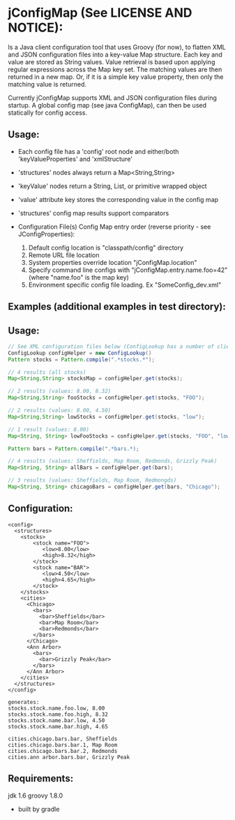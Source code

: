 jConfigMap (See LICENSE AND NOTICE):
====================================

Is a Java client configuration tool that uses Groovy (for now), to flatten
XML and JSON configuration files into a key-value Map structure. Each key
and value are stored as String values. Value retrieval is based upon applying regular
expressions across the Map key set. The matching values are then returned in a new map.
Or, if it is a simple key value property, then only the matching value is returned.

Currently jConfigMap supports XML and JSON configuration files during startup. A global config
map (see java ConfigMap), can then be used statically for config access.

Usage:
------
* Each config file has a 'config' root node and either/both 'keyValueProperties' and 'xmlStructure'
* 'structures' nodes always return a Map<String,String>
* 'keyValue' nodes return a String, List, or primitive wrapped object
* 'value' attribute key stores the corresponding value in the config map
* 'structures' config map results support comparators

* Configuration File(s) Config Map entry order (reverse priority - see JConfigProperties):
    1) Default config location is "classpath/config" directory
    2) Remote URL file location
    3) System properties override location "jConfigMap.location"
    4) Specify command line configs with "jConfigMap.entry.name.foo=42" (where "name.foo" is the map key)
    5) Environment specific config file loading. Ex "SomeConfig_dev.xml"

Examples (additional examples in test directory):
-------------------------------------------------

Usage:
-----
```java
// See XML configuration files below (ConfigLookup has a number of client utility methods)
ConfigLookup configHelper = new ConfigLookup()
Pattern stocks = Pattern.compile(".*stocks.*");

// 4 results (all stocks)
Map<String,String> stocksMap = configHelper.get(stocks);

// 2 results (values: 8.00, 8.32)
Map<String,String> fooStocks = configHelper.get(stocks, "FOO");

// 2 results (values: 8.00, 4.50)
Map<String,String> lowStocks = configHelper.get(stocks, "low");

// 1 result (values: 8.00)
Map<String, String> lowFooStocks = configHelper.get(stocks, "FOO", "low");

Pattern bars = Pattern.compile(".*bars.*);

// 4 results (values: Sheffields, Map Room, Redmonds, Grizzly Peak)
Map<String, String> allBars = configHelper.get(bars);

// 3 results (values: Sheffields, Map Room, Redmongds)
Map<String, String> chicagoBars = configHelper.get(bars, "Chicago");
```

Configuration:
-------------
```
<config>
  <structures>
    <stocks>
        <stock name="FOO">
           <low>8.00</low>
           <high>8.32</high>
        </stock>
        <stock name="BAR">
           <low>4.50</low>
           <high>4.65</high>
        </stock>
    </stocks>
    <cities>
      <Chicago>
        <bars>
          <bar>Sheffields</bar>
          <bar>Map Room</bar>
          <bar>Redmonds</bar>
        </bars>
      </Chicago>
      <Ann Arbor>
        <bars>
          <bar>Grizzly Peak</bar>
        </bars>
      </Ann Arbor>
    </cities>
  </structures>
</config>

generates:
stocks.stock.name.foo.low, 8.00
stocks.stock.name.foo.high, 8.32
stocks.stock.name.bar.low, 4.50
stocks.stock.name.bar.high, 4.65

cities.chicago.bars.bar, Sheffields
cities.chicago.bars.bar.1, Map Room
cities.chicago.bars.bar.2, Redmonds
cities.ann arbor.bars.bar, Grizzly Peak
```

Requirements:
-------------
jdk 1.6
groovy 1.8.0
* built by gradle
